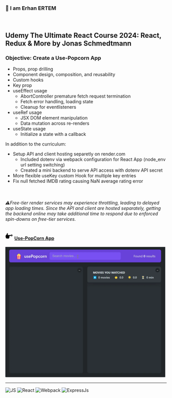 ### 👋 **I am Erhan ERTEM**

&emsp;

## Udemy The Ultimate React Course 2024: React, Redux & More by Jonas Schmedtmann

### **Objective:** Create a Use-Popcorn App

- Props, prop drilling
- Component design, composition, and reusability
- Custom hooks
- Key prop
- useEffect usage
  - AbortController premature fetch request termination
  - Fetch error handling, loading state
  - Cleanup for eventlisteners
- useRef usage
  - JSX DOM element manipulation
  - Data mutation across re-renders
- useState usage
  - Initialize a state with a callback

In addition to the curriculum:

- Setup API and client hosting separetly on render.com
  - Included dotenv via webpack configuration for React App (node_env url setting switching)
  - Created a mini backend to serve API access with dotenv API secret
- More flexible useKey custom Hook for multiple key entries
- Fix null fetched IMDB rating causing NaN average rating error

&emsp;

###### ⚠️Free-tier render services may experience throttling, leading to delayed app loading times. Since the API and client are hosted separately, getting the backend online may take additional time to respond due to enforced spin-downs on free-tier services.

#### <img src="./push.gif" width="25px" style="transform:rotate(90deg);"/> [Use-PopCorn App](https://app-usepopcorn-erhan-ertem.onrender.com)

<img src="./screenshot.webp" width="500px"/>

---

![JS](https://img.shields.io/badge/JavaScript-323330?style=square&logo=javascript&logoColor=F7DF1E)
![React](https://img.shields.io/badge/React-20232A?style=square&logo=react&logoColor=61DAF)
![Webpack](https://img.shields.io/badge/Webpack-%238DD6F9.svg?style=square&logo=Webpack&logoColor=black)
![ExpressJs](https://img.shields.io/badge/Express.js-000000?style=square&logo=express&logoColor=white)
